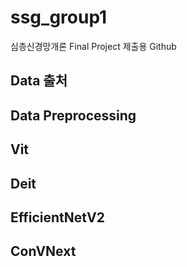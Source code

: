 # ssg_group1
심층신경망개론 Final Project 제출용 Github
## Data 출처
## Data Preprocessing
## Vit
## Deit
## EfficientNetV2
## ConVNext
